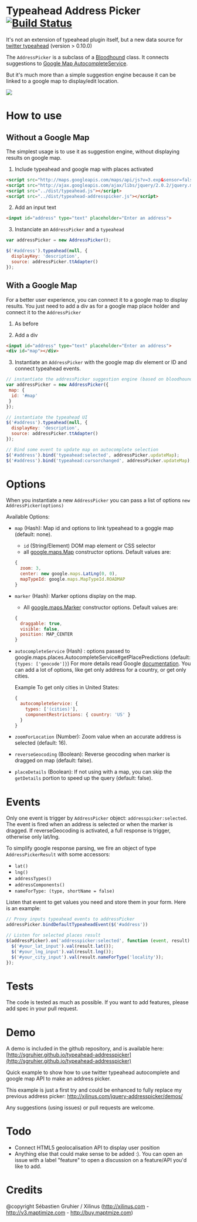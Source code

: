 # Typeahead Address Picker [![Build Status](https://api.travis-ci.org/sgruhier/typeahead-addresspicker.png)](http://travis-ci.org/sgruhier/typeahead-addresspicker)

It's not an extension of typeahead plugin itself, but a new data source for [twitter typeahead](http://twitter.github.io/typeahead.js/) (version > 0.10.0)

The `AddressPicker` is a subclass of a [Bloodhound](https://github.com/twitter/typeahead.js/blob/master/doc/bloodhound.md) class. It connects suggestions to [Google Map AutocompleteService](https://developers.google.com/maps/documentation/javascript/reference#AutocompleteService).

But it's much more than a simple suggestion engine because it can be linked to a google map to display/edit location.

<img src="https://raw.github.com/sgruhier/typeahead-addresspicker/master/screenshot.png"/>

# How to use

## Without a Google Map

The simplest usage is to use it as suggestion engine, without displaying results on google map.

1) Include typeahead and google map with places activated

```html
<script src="http://maps.googleapis.com/maps/api/js?v=3.exp&sensor=false&libraries=places"></script>
<script src="http://ajax.googleapis.com/ajax/libs/jquery/2.0.2/jquery.min.js"></script>
<script src="../dist/typeahead.js"></script>
<script src="../dist/typeahead-addresspicker.js"></script>
```

2) Add an input text

```html
<input id="address" type="text" placeholder="Enter an address">
```

3) Instanciate an `AddressPicker` and a `typeahead`

```js
var addressPicker = new AddressPicker();

$('#address').typeahead(null, {
  displayKey: 'description',
  source: addressPicker.ttAdapter()
});
```

## With a Google Map

For a better user experience, you can connect it to a google map to display results. 
You just need to add a div as for a google map place holder and connect it to the `AddressPicker`

1) As before

2) Add a div

```html
<input id="address" type="text" placeholder="Enter an address">
<div id="map"></div>
```

3) Instantiate an `AddressPicker` with the google map div element or ID and connect typeahead events.

```js
// instantiate the addressPicker suggestion engine (based on bloodhound)
var addressPicker = new AddressPicker({
 map: {
  id: '#map'
 }
});

// instantiate the typeahead UI
$('#address').typeahead(null, {
  displayKey: 'description',
  source: addressPicker.ttAdapter()
});

// Bind some event to update map on autocomplete selection
$('#address').bind('typeahead:selected', addressPicker.updateMap);
$('#address').bind('typeahead:cursorchanged', addressPicker.updateMap);
```


# Options

When you instantiate a new `AddressPicker` you can pass a list of options `new AddressPicker(options)`

Available Options:

* `map` (Hash): Map id and options to link typeahead to a goggle map (default: none).
  * `id` (String/Element) DOM map element or CSS selector
  * all [google.maps.Map](https://developers.google.com/maps/documentation/javascript/reference?csw=1#MapOptions) constructor options. Default values are:
  ```js 
  {
    zoom: 3,
    center: new google.maps.LatLng(0, 0),
    mapTypeId: google.maps.MapTypeId.ROADMAP
  }
  ```

* `marker` (Hash): Marker options display on the map.
  * All [google.maps.Marker](https://developers.google.com/maps/documentation/javascript/reference?csw=1#MarkerOptions) constructor options.
  Default values are:
  ```js 
  {
    draggable: true,
    visible: false,
    position: MAP_CENTER
  }
  ```
* `autocompleteService` (Hash) : options passed to google.maps.places.AutocompleteService#getPlacePredictions (default: `{types: ['geocode']}`)
For more details read Google [documentation](https://developers.google.com/maps/documentation/javascript/reference#AutocompletionRequest). You can add a lot of options, like get only address for a country, or get only cities.

  Example To get only cities in United States: 
  ```js 
  {
    autocompleteService: {
      types: ['(cities)'], 
      componentRestrictions: { country: 'US' }
    }
  }
  ```

* `zoomForLocation` (Number): Zoom value when an accurate address is selected (default: 16).
* `reverseGeocoding` (Boolean): Reverse geocoding when marker is dragged on map (default: false).
* `placeDetails` (Boolean): If not using with a map, you can skip the `getDetails` portion to speed up the query (default: false).

# Events

Only one event is trigger by `AddressPicker` object: `addresspicker:selected`.
The event is fired when an address is selected or when the marker is dragged. If reverseGeocoding is activated, a full response is trigger, otherwise only lat/lng.

To simplify google response parsing, we fire an object of type `AddressPickerResult` with some accessors:
* `lat()`
* `lng()`
* `addressTypes()`
* `addressComponents()`
* `nameForType: (type, shortName = false)`

Listen that event to get values you need and store them in your form.
Here is an example:

```js
// Proxy inputs typeahead events to addressPicker
addressPicker.bindDefaultTypeaheadEvent($('#address'))

// Listen for selected places result
$(addressPicker).on('addresspicker:selected', function (event, result) {
  $('#your_lat_input').val(result.lat());
  $('#your_lng_input').val(result.lng());
  $('#your_city_input').val(result.nameForType('locality'));
});
``` 

# Tests

The code is tested as much as possible. If you want to add features, please add spec in your pull request.

# Demo

A demo is included in the github repository, and is available here: [http://sgruhier.github.io/typeahead-addresspicker](http://sgruhier.github.io/typeahead-addresspicker)

Quick example to show how to use twitter typeahead autocomplete and google map API to make an address picker.

This example is just a first try and could be enhanced to fully replace my previous address picker: http://xilinus.com/jquery-addresspicker/demos/

Any suggestions (using issues) or pull requests are welcome.


# Todo

* Connect HTML5 geolocalisation API to display user position
* Anything else that could make sense to be added :). You can open an issue with a label "feature" to open a discussion on a feature/API you'd like to add.

# Credits

@copyright Sébastien Gruhier / Xilinus (http://xilinus.com - http://v3.maptimize.com - http://buy.maptmize.com)
